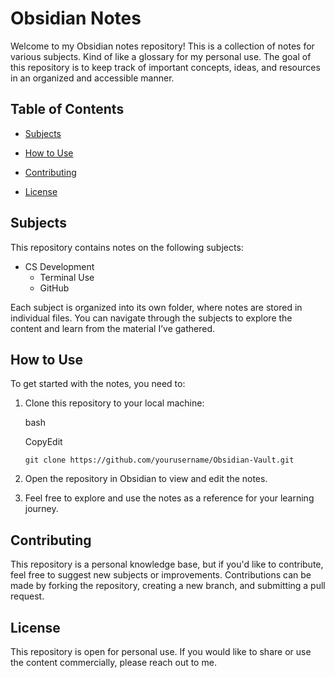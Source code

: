 # Obsidian Notes

Welcome to my Obsidian notes repository! This is a collection of notes for various subjects. Kind of like a glossary for my personal use. The goal of this repository is to keep track of important concepts, ideas, and resources in an organized and accessible manner.

## Table of Contents

- [Subjects](#subjects)
    
- [How to Use](#how-to-use)
    
- [Contributing](#contributing)
    
- [License](#license)
    

## Subjects

This repository contains notes on the following subjects:

- CS Development
	- Terminal Use
	- GitHub


Each subject is organized into its own folder, where notes are stored in individual files. You can navigate through the subjects to explore the content and learn from the material I’ve gathered.

## How to Use

To get started with the notes, you need to:

1. Clone this repository to your local machine:
    
    bash
    
    CopyEdit
    
    `git clone https://github.com/yourusername/Obsidian-Vault.git`
    
2. Open the repository in Obsidian to view and edit the notes.
    
3. Feel free to explore and use the notes as a reference for your learning journey.
    

## Contributing

This repository is a personal knowledge base, but if you'd like to contribute, feel free to suggest new subjects or improvements. Contributions can be made by forking the repository, creating a new branch, and submitting a pull request.

## License

This repository is open for personal use. If you would like to share or use the content commercially, please reach out to me.